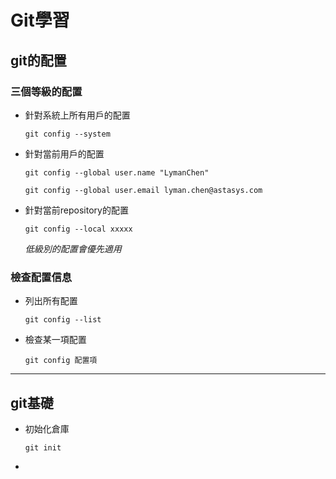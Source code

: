 # Git學習

## git的配置

### 三個等級的配置

* 針對系統上所有用戶的配置

  `git config --system`


* 針對當前用戶的配置

  `git config --global user.name "LymanChen"`

  `git config --global user.email lyman.chen@astasys.com`

* 針對當前repository的配置

  `git config --local xxxxx`

  *低級別的配置會優先適用*

### 檢查配置信息

* 列出所有配置

  `git config --list`

* 檢查某一項配置

  `git config 配置項`

---

## git基礎

* 初始化倉庫

  `git init`

* ​





